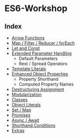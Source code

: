 # ES6-Workshop

## Index

- [Arrow Functions](https://gitlab.com/3nvy/ES6-Workshop/blob/master/1_arrow.md)
- [Map / Filter / Reducer / forEach](https://gitlab.com/3nvy/ES6-Workshop/blob/master/2_map_filter_reducer.md)
- [Let and Const](https://gitlab.com/3nvy/ES6-Workshop/blob/master/3_let_const.md)
- [Extended Parameter Handling](https://gitlab.com/3nvy/ES6-Workshop/blob/master/4_extended_parameter_handling.md)
  - Default Parameters
  - Rest / Spread Operators
- [Template Literals](https://gitlab.com/3nvy/ES6-Workshop/blob/master/5_template_literals.md)
- [Enhanced Object Properties](https://gitlab.com/3nvy/ES6-Workshop/blob/master/6_enhanced_object_properties.md)
  - Property Shorthand
  - Computed Property Names
- [Destructuring Assignment](https://gitlab.com/3nvy/ES6-Workshop/blob/master/7_destructuring_assignment.md)
- [Modularization](https://gitlab.com/3nvy/ES6-Workshop/blob/master/8_modules.md)
- [Classes](https://gitlab.com/3nvy/ES6-Workshop/blob/master/9_classes.md)
- [Object Literals](https://gitlab.com/3nvy/ES6-Workshop/blob/master/10_object_literals.md)
- [Set / Map](https://gitlab.com/3nvy/ES6-Workshop/blob/master/11_set_map.md)
- [Promises](https://gitlab.com/3nvy/ES6-Workshop/blob/master/12_promises.md)
- [Async / Await](https://gitlab.com/3nvy/ES6-Workshop/blob/master/13_async_await.md)
- [Shorthand Conditions](https://gitlab.com/3nvy/ES6-Workshop/blob/master/14_shorthand_conditions.md)
- [Extras](https://gitlab.com/3nvy/ES6-Workshop/blob/master/extra.md)
